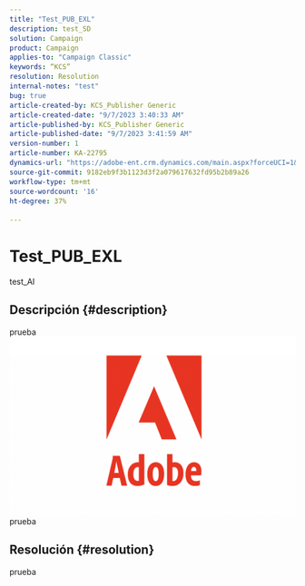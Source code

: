 ```yaml
---
title: "Test_PUB_EXL"
description: test_SD
solution: Campaign
product: Campaign
applies-to: "Campaign Classic"
keywords: “KCS”
resolution: Resolution
internal-notes: "test"
bug: true
article-created-by: KCS_Publisher Generic
article-created-date: "9/7/2023 3:40:33 AM"
article-published-by: KCS_Publisher Generic
article-published-date: "9/7/2023 3:41:59 AM"
version-number: 1
article-number: KA-22795
dynamics-url: "https://adobe-ent.crm.dynamics.com/main.aspx?forceUCI=1&pagetype=entityrecord&etn=knowledgearticle&id=7708c248-304d-ee11-be6e-6045bd0065b6"
source-git-commit: 9182eb9f3b1123d3f2a079617632fd95b2b89a26
workflow-type: tm+mt
source-wordcount: '16'
ht-degree: 37%

---
```


# Test_PUB_EXL


test_AI

## Descripción {#description}

prueba![](assets/___2f53d176-304d-ee11-be6e-6045bd0065b6___.png)prueba

## Resolución {#resolution}


prueba
